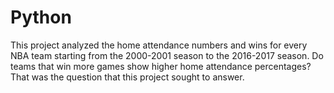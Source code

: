 # Python

This project analyzed the home attendance numbers and wins for every NBA team starting from the 2000-2001 season to the 2016-2017 season. Do teams that win more games show higher home attendance percentages? That was the question that this project sought to answer.
